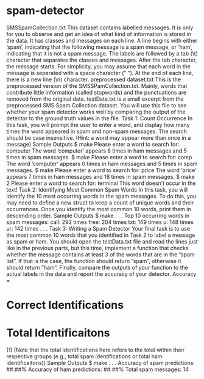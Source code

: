 # spam-detector
SMSSpamCollection.txt This dataset contains labelled messages. It is only for you to observe and
get an idea of what kind of information is stored in the data. It has classes and messages on each line. A line
begins with either ’spam’, indicating that the following message is a spam message, or ’ham’, indicating
that it is not a spam message. The labels are followed by a tab (\t) character that separates the classes and
messages. After the tab character, the message starts. For simplicity, you may assume that each word in the
message is seperated with a space character (” ”). At the end of each line, there is a new line (\n) character.
preprocessed dataset.txt This is the preprocessed version of the SMSSPamCollection.txt.
Mainly, words that contribute little information (called stopwords) and the punctuations are removed from
the original data.
testData.txt is a small excerpt from the preprocessed SMS Spam Collection dataset. You will use
this file to see whether your spam detector works well by comparing the output of the detector to the ground
truth values in the file.
Task 1: Count Occurrence
In this task, you will prompt the user to enter a word, and display how many times the word appeared in
spam and non-spam messages. The search should be case insensitive.
(Hint: a word may appear more than once in a message)
Sample Outputs
$ make
Please enter a word to search for: computer
The word ’computer’ appears 6 times in ham messages and 5 times in spam messages.
$ make
Please enter a word to search for: comp
The word ’computer’ appears 0 times in ham messages and 5 times in spam messages.
$ make
Please enter a word to search for: price
The word ’price’ appears 7 times in ham messages and 18 times in spam messages.
$ make
2
Please enter a word to search for: terminal
This word doesn’t occur in the text!
Task 2: Identifying Most Common Spam Words
In this task, you will identify the 10 most occurring words in the spam messages. To do this, you may need
to define a new struct to keep a count of unique words and their occurrences. Once you identify the most
common 10 words, print them in descending order.
Sample Outputs
$ make
.
.
.
Top 10 occurring words in spam messages:
call: 292 times
free: 204 times
txt: 149 times
u: 148 times
ur: 142 times
.
.
.
Task 3: Writing a Spam Detector
Your final task is to use the most common 10 words that you identified in Task 2 to label a message as spam
or ham. You should open the testData.txt file and read the lines just like in the previous parts, but this
time, implement a function that checks whether the message contains at least 3 of the words that are in the
”spam list”. If that is the case, the function should return ”spam”, otherwise it should return ”ham”.
Finally, compare the outputs of your function to the actual labels in the data and report the accuracy of
your detector.
Accuracy =
# Correct Identifications
# Total Identificaitons
(1)
(Note that the total identifications here refers to the total within their respective groups (e.g., total spam
identifications or total ham identificaitons))
Sample Outputs
$ make
.
.
.
Accuracy of spam predictions: ##.##%
Accuracy of ham predictions: ##.##%
Total spam messages: 14
